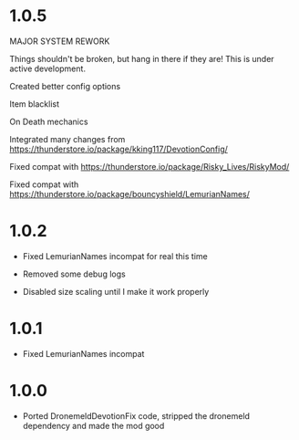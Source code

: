 # 1.0.5

MAJOR SYSTEM REWORK

Things shouldn't be broken, but hang in there if they are! This is under active development.

Created better config options

Item blacklist

On Death mechanics

Integrated many changes from https://thunderstore.io/package/kking117/DevotionConfig/

Fixed compat with https://thunderstore.io/package/Risky_Lives/RiskyMod/

Fixed compat with https://thunderstore.io/package/bouncyshield/LemurianNames/

# 1.0.2

- Fixed LemurianNames incompat for real this time

- Removed some debug logs

- Disabled size scaling until I make it work properly

# 1.0.1

- Fixed LemurianNames incompat

# 1.0.0

- Ported DronemeldDevotionFix code, stripped the dronemeld dependency and made the mod good